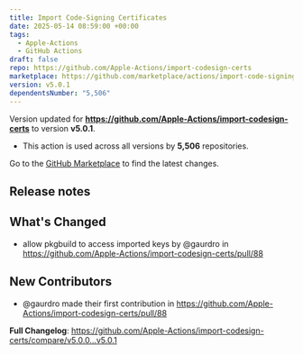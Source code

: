 ```yaml
---
title: Import Code-Signing Certificates
date: 2025-05-14 08:59:00 +00:00
tags:
  - Apple-Actions
  - GitHub Actions
draft: false
repo: https://github.com/Apple-Actions/import-codesign-certs
marketplace: https://github.com/marketplace/actions/import-code-signing-certificates
version: v5.0.1
dependentsNumber: "5,506"
---
```



Version updated for **https://github.com/Apple-Actions/import-codesign-certs** to version **v5.0.1**.
- This action is used across all versions by **5,506** repositories.

Go to the [GitHub Marketplace](https://github.com/marketplace/actions/import-code-signing-certificates) to find the latest changes.

## Release notes

## What's Changed
* allow pkgbuild to access imported keys by @gaurdro in https://github.com/Apple-Actions/import-codesign-certs/pull/88

## New Contributors
* @gaurdro made their first contribution in https://github.com/Apple-Actions/import-codesign-certs/pull/88

**Full Changelog**: https://github.com/Apple-Actions/import-codesign-certs/compare/v5.0.0...v5.0.1
